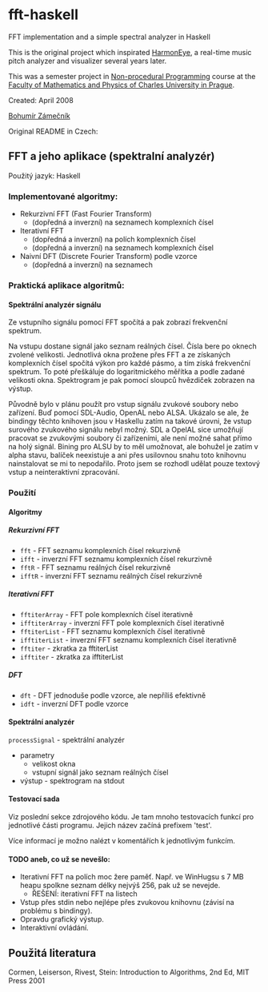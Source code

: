 # fft-haskell

FFT implementation and a simple spectral analyzer in Haskell

This is the original project which inspirated [HarmonEye](http://harmoneye.com), a real-time
music pitch analyzer and visualizer several years later.

This was a semester project in [Non-procedural Programming](http://is.cuni.cz/studium/predmety/index.php?do=predmet&kod=NPRG005) course
at the [Faculty of Mathematics and Physics of Charles University in Prague](http://www.mff.cuni.cz/).

Created: April 2008

[Bohumír Zámečník](http://zamecnik.me)

Original README in Czech:

## FFT a jeho aplikace (spektralní analyzér)

Použitý jazyk: Haskell

### Implementované algoritmy:

* Rekurzivní FFT (Fast Fourier Transform)
	* (dopředná a inverzní) na seznamech komplexních čísel
* Iterativní FFT
	* (dopředná a inverzní) na polích komplexních čísel
	* (dopředná a inverzní) na seznamech komplexních čísel 
* Naivní DFT (Discrete Fourier Transform) podle vzorce
	* (dopředná a inverzní) na seznamech

### Praktická aplikace algoritmů:

#### Spektrální analyzér signálu

Ze vstupního signálu pomocí FFT spočítá a pak zobrazí frekvenční spektrum.

Na vstupu dostane signál jako seznam reálných čísel. Čísla bere po oknech zvolené velikosti. Jednotlivá okna prožene přes FFT a ze získaných komplexních čísel spočítá výkon pro každé pásmo, a tím získá frekvenční spektrum. To poté přeškáluje do logaritmického měřítka a podle zadané velikosti okna. Spektrogram je pak pomocí sloupců hvězdiček zobrazen na výstup.

Původně bylo v plánu použít pro vstup signálu zvukové soubory nebo zařízení. Buď pomocí SDL-Audio, OpenAL nebo ALSA. Ukázalo se ale, že bindingy těchto knihoven jsou v Haskellu zatím na takové úrovni, že vstup surového zvukového signálu nebyl možný. SDL a OpelAL sice umožňují pracovat se zvukovými soubory či zařízeními, ale není možné sahat přímo na holý signál. Bining pro ALSU by to měl umožnovat, ale bohužel je zatím v alpha stavu, balíček neexistuje a ani přes usilovnou snahu toto knihovnu nainstalovat se mi to nepodařilo. Proto jsem se rozhodl udělat pouze textový vstup a neinteraktivní zpracování.  

### Použití

#### Algoritmy

##### Rekurzivní FFT

* `fft` - FFT seznamu komplexních čísel rekurzivně
* `ifft` - inverzní FFT seznamu komplexních čísel rekurzivně
* `fftR` - FFT seznamu reálných čísel rekurzivně
* `ifftR` - inverzní FFT seznamu reálných čísel rekurzivně

##### Iterativní FFT
 
* `fftiterArray` - FFT pole komplexních čísel iterativně
* `ifftiterArray` - inverzní FFT pole komplexních čísel iterativně
* `fftiterList` - FFT seznamu komplexních čísel iterativně
* `ifftiterList` - inverzní FFT seznamu komplexních čísel iterativně
* `fftiter` - zkratka za fftiterList
* `ifftiter` - zkratka za ifftiterList

##### DFT

* `dft` - DFT jednoduše podle vzorce, ale nepříliš efektivně
* `idft` - inverzní DFT podle vzorce

#### Spektrální analyzér

`processSignal` - spektrální analyzér

* parametry
	* velikost okna
	* vstupní signál jako seznam reálných čísel
* výstup - spektrogram na stdout

#### Testovací sada

Viz poslední sekce zdrojového kódu. Je tam mnoho testovacích funkcí pro jednotlivé části programu. Jejich název začíná prefixem 'test'.

Více informací je možno nalézt v komentářích k jednotlivým funkcím.

#### TODO aneb, co už se nevešlo:

* Iterativní FFT na polích moc žere paměť. Např. ve WinHugsu s 7 MB heapu spolkne seznam délky nejvýš 256, pak už se nevejde.
	* ŘEŠENÍ: iterativní FFT na listech 
* Vstup přes stdin nebo nejlépe přes zvukovou knihovnu (závisí na problému s bindingy).
* Opravdu grafický výstup.
* Interaktivní ovládání.

## Použitá literatura

Cormen, Leiserson, Rivest, Stein: Introduction to Algorithms, 2nd Ed, MIT Press 2001
